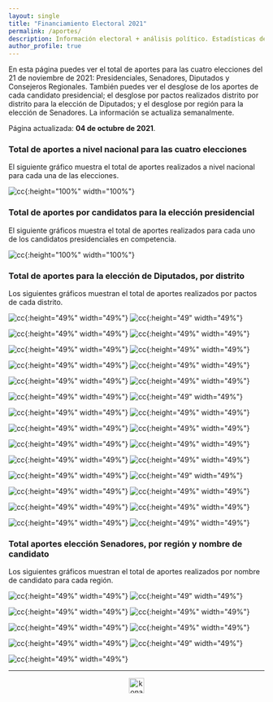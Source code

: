 ```yaml
---
layout: single
title: "Financiamiento Electoral 2021"
permalink: /aportes/
description: Información electoral + análisis político. Estadísticas de financiamiento electoral.
author_profile: true
---
```


En esta página puedes ver el total de aportes para las cuatro elecciones del 21 de noviembre de 2021: Presidenciales, Senadores, Diputados y Consejeros Regionales. También puedes ver el desglose de los aportes de cada candidato presidencial; el desglose por pactos realizados distrito por distrito para la elección de Diputados; y el desglose por región para la elección de Senadores. La información se actualiza semanalmente.

Página actualizada: **04 de octubre de 2021**.


### Total de aportes a nivel nacional para las cuatro elecciones

El siguiente gráfico muestra el total de aportes realizados a nivel nacional para cada una de las elecciones.


![cc](/images/financiamiento/aportes2021-11_todos.png){:height="100%" width="100%"}


### Total de aportes por candidatos para la elección presidencial

El siguiente gráficos muestra el total de aportes realizados para cada uno de los candidatos presidenciales en competencia.

![cc](/images/financiamiento/presidenciales2021.png){:height="100%" width="100%"}


### Total de aportes para la elección de Diputados, por distrito

Los siguientes gráficos muestran el total de aportes realizados por pactos de cada distrito.

![cc](/images/financiamiento/diputados2021_pacto_1.png){:height="49%" width="49%"} ![cc](/images/financiamiento/diputados2021_pacto_2.png){:height="49" width="49%"}

![cc](/images/financiamiento/diputados2021_pacto_3.png){:height="49%" width="49%"} ![cc](/images/financiamiento/diputados2021_pacto_4.png){:height="49%" width="49%"}

![cc](/images/financiamiento/diputados2021_pacto_5.png){:height="49%" width="49%"} ![cc](/images/financiamiento/diputados2021_pacto_6.png){:height="49%" width="49%"}

![cc](/images/financiamiento/diputados2021_pacto_7.png){:height="49%" width="49%"} ![cc](/images/financiamiento/diputados2021_pacto_8.png){:height="49%" width="49%"}

![cc](/images/financiamiento/diputados2021_pacto_9.png){:height="49%" width="49%"} ![cc](/images/financiamiento/diputados2021_pacto_10.png){:height="49%" width="49%"}

![cc](/images/financiamiento/diputados2021_pacto_11.png){:height="49%" width="49%"} ![cc](/images/financiamiento/diputados2021_pacto_12.png){:height="49" width="49%"}

![cc](/images/financiamiento/diputados2021_pacto_13.png){:height="49%" width="49%"} ![cc](/images/financiamiento/diputados2021_pacto_14.png){:height="49%" width="49%"}

![cc](/images/financiamiento/diputados2021_pacto_15.png){:height="49%" width="49%"} ![cc](/images/financiamiento/diputados2021_pacto_16.png){:height="49%" width="49%"}

![cc](/images/financiamiento/diputados2021_pacto_17.png){:height="49%" width="49%"} ![cc](/images/financiamiento/diputados2021_pacto_18.png){:height="49%" width="49%"}

![cc](/images/financiamiento/diputados2021_pacto_19.png){:height="49%" width="49%"} ![cc](/images/financiamiento/diputados2021_pacto_20.png){:height="49%" width="49%"}

![cc](/images/financiamiento/diputados2021_pacto_21.png){:height="49%" width="49%"} ![cc](/images/financiamiento/diputados2021_pacto_22.png){:height="49" width="49%"}

![cc](/images/financiamiento/diputados2021_pacto_23.png){:height="49%" width="49%"} ![cc](/images/financiamiento/diputados2021_pacto_24.png){:height="49%" width="49%"}

![cc](/images/financiamiento/diputados2021_pacto_25.png){:height="49%" width="49%"} ![cc](/images/financiamiento/diputados2021_pacto_26.png){:height="49%" width="49%"}

![cc](/images/financiamiento/diputados2021_pacto_27.png){:height="49%" width="49%"} ![cc](/images/financiamiento/diputados2021_pacto_28.png){:height="49%" width="49%"}


### Total aportes elección Senadores, por región y nombre de candidato

Los siguientes gráficos muestran el total de aportes realizados por nombre de candidato para cada región.

![cc](/images/financiamiento/senadores2021_nombre_Antofagasta.png){:height="49%" width="49%"} ![cc](/images/financiamiento/senadores2021_nombre_Coquimbo.png){:height="49" width="49%"}

![cc](/images/financiamiento/senadores2021_nombre_Metropolitana.png){:height="49%" width="49%"} ![cc](/images/financiamiento/senadores2021_nombre_Ohiggins.png){:height="49%" width="49%"}

![cc](/images/financiamiento/senadores2021_nombre_Ñuble.png){:height="49%" width="49%"} ![cc](/images/financiamiento/senadores2021_nombre_Biobío.png){:height="49%" width="49%"}

![cc](/images/financiamiento/senadores2021_nombre_LosRíos.png){:height="49%" width="49%"} ![cc](/images/financiamiento/senadores2021_nombre_LosLagos.png){:height="49" width="49%"}

![cc](/images/financiamiento/senadores2021_nombre_Magallanes.png){:height="49%" width="49%"}

---

<!-- NES -->
<style>
.aligncenter {
    text-align: center;
}
</style>
<p class="aligncenter">
    <img src="/images/nes.png" width="30" height="30" alt="konami" />
</p>
<script src="/js/topsecret.js"></script>


<!-- Favicon -->
<link rel="apple-touch-icon" sizes="180x180" href="/apple-touch-icon.png">
<link rel="icon" type="image/png" sizes="32x32" href="/favicon-32x32.png">
<link rel="icon" type="image/png" sizes="16x16" href="/favicon-16x16.png">
<link rel="manifest" href="/site.webmanifest">
<link rel="mask-icon" href="/safari-pinned-tab.svg" color="#5bbad5">
<meta name="msapplication-TileColor" content="#b91d47">
<meta name="theme-color" content="#ffffff">
